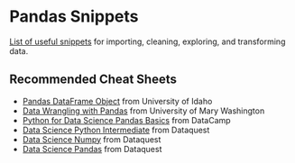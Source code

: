 # Pandas Snippets

[List of useful snippets](https://github.com/siebenrock/pandas-snippets/blob/master/snippets.ipynb) for importing, cleaning, exploring, and transforming data.

## Recommended Cheat Sheets

* [Pandas DataFrame Object](http://www.webpages.uidaho.edu/~stevel/504/Pandas%20DataFrame%20Notes.pdf) from University of Idaho
* [Data Wrangling with Pandas](http://cs.umw.edu/~stephen/cpsc219/Pandas_Cheat_Sheet.pdf) from University of Mary Washington
* [Python for Data Science Pandas Basics](http://datacamp-community.s3.amazonaws.com/3857975e-e12f-406a-b3e8-7d627217e952) from DataCamp
* [Data Science Python Intermediate](https://www.dataquest.io/blog/large_files/python-cheat-sheet-intermediate.pdf) from Dataquest
* [Data Science Numpy](https://www.dataquest.io/blog/large_files/numpy-cheat-sheet.pdf) from Dataquest
* [Data Science Pandas](https://www.dataquest.io/blog/large_files/pandas-cheat-sheet.pdf) from Dataquest
